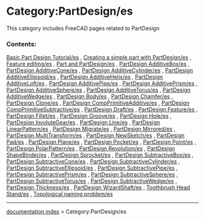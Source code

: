 # Category:PartDesign/es
This category includes FreeCAD pages related to PartDesign

### Contents:

[Basic Part Design Tutorial/es](Basic_Part_Design_Tutorial/es.md) , [Creating a simple part with PartDesign/es](Creating_a_simple_part_with_PartDesign/es.md) , [Feature editing/es](Feature_editing/es.md) , [Part and PartDesign/es](Part_and_PartDesign/es.md) , [PartDesign AdditiveBox/es](PartDesign_AdditiveBox/es.md) , [PartDesign AdditiveCone/es](PartDesign_AdditiveCone/es.md) , [PartDesign AdditiveCylinder/es](PartDesign_AdditiveCylinder/es.md) , [PartDesign AdditiveEllipsoid/es](PartDesign_AdditiveEllipsoid/es.md) , [PartDesign AdditiveHelix/es](PartDesign_AdditiveHelix/es.md) , [PartDesign AdditiveLoft/es](PartDesign_AdditiveLoft/es.md) , [PartDesign AdditivePipe/es](PartDesign_AdditivePipe/es.md) , [PartDesign AdditivePrism/es](PartDesign_AdditivePrism/es.md) , [PartDesign AdditiveSphere/es](PartDesign_AdditiveSphere/es.md) , [PartDesign AdditiveTorus/es](PartDesign_AdditiveTorus/es.md) , [PartDesign AdditiveWedge/es](PartDesign_AdditiveWedge/es.md) , [PartDesign Body/es](PartDesign_Body/es.md) , [PartDesign Chamfer/es](PartDesign_Chamfer/es.md) , [PartDesign Clone/es](PartDesign_Clone/es.md) , [PartDesign CompPrimitiveAdditive/es](PartDesign_CompPrimitiveAdditive/es.md) , [PartDesign CompPrimitiveSubtractive/es](PartDesign_CompPrimitiveSubtractive/es.md) , [PartDesign Draft/es](PartDesign_Draft/es.md) , [PartDesign Feature/es](PartDesign_Feature/es.md) , [PartDesign Fillet/es](PartDesign_Fillet/es.md) , [PartDesign Groove/es](PartDesign_Groove/es.md) , [PartDesign Hole/es](PartDesign_Hole/es.md) , [PartDesign InvoluteGear/es](PartDesign_InvoluteGear/es.md) , [PartDesign Line/es](PartDesign_Line/es.md) , [PartDesign LinearPattern/es](PartDesign_LinearPattern/es.md) , [PartDesign Migrate/es](PartDesign_Migrate/es.md) , [PartDesign Mirrored/es](PartDesign_Mirrored/es.md) , [PartDesign MultiTransform/es](PartDesign_MultiTransform/es.md) , [PartDesign NewSketch/es](PartDesign_NewSketch/es.md) , [PartDesign Pad/es](PartDesign_Pad/es.md) , [PartDesign Plane/es](PartDesign_Plane/es.md) , [PartDesign Pocket/es](PartDesign_Pocket/es.md) , [PartDesign Point/es](PartDesign_Point/es.md) , [PartDesign PolarPattern/es](PartDesign_PolarPattern/es.md) , [PartDesign Revolution/es](PartDesign_Revolution/es.md) , [PartDesign ShapeBinder/es](PartDesign_ShapeBinder/es.md) , [PartDesign Sprocket/es](PartDesign_Sprocket/es.md) , [PartDesign SubtractiveBox/es](PartDesign_SubtractiveBox/es.md) , [PartDesign SubtractiveCone/es](PartDesign_SubtractiveCone/es.md) , [PartDesign SubtractiveCylinder/es](PartDesign_SubtractiveCylinder/es.md) , [PartDesign SubtractiveEllipsoid/es](PartDesign_SubtractiveEllipsoid/es.md) , [PartDesign SubtractivePipe/es](PartDesign_SubtractivePipe/es.md) , [PartDesign SubtractivePrism/es](PartDesign_SubtractivePrism/es.md) , [PartDesign SubtractiveSphere/es](PartDesign_SubtractiveSphere/es.md) , [PartDesign SubtractiveTorus/es](PartDesign_SubtractiveTorus/es.md) , [PartDesign SubtractiveWedge/es](PartDesign_SubtractiveWedge/es.md) , [PartDesign Thickness/es](PartDesign_Thickness/es.md) , [PartDesign WizardShaft/es](PartDesign_WizardShaft/es.md) , [Toothbrush Head Stand/es](Toothbrush_Head_Stand/es.md) , [Topological naming problem/es](Topological_naming_problem/es.md)

---
[documentation index](../README.md) > Category:PartDesign/es
